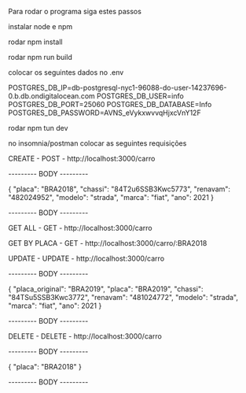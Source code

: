 Para rodar o programa siga estes passos

instalar node e npm

rodar npm install

rodar npm run build

colocar os seguintes dados no .env

POSTGRES_DB_IP=db-postgresql-nyc1-96088-do-user-14237696-0.b.db.ondigitalocean.com
POSTGRES_DB_USER=info
POSTGRES_DB_PORT=25060
POSTGRES_DB_DATABASE=Info
POSTGRES_DB_PASSWORD=AVNS_eVykxwvvqHjxcVnY12F

rodar npm tun dev

no insomnia/postman colocar as seguintes requisições

CREATE - POST - http://localhost:3000/carro

--------- BODY ---------

{
	"placa": "BRA2018", 
	"chassi": "84T2u6SSB3Kwc5773", 
	"renavam": "482024952", 
	"modelo": "strada", 
	"marca": "fiat", 
	"ano": 2021
}

--------- BODY ---------


GET ALL - GET - http://localhost:3000/carro

GET BY PLACA - GET - http://localhost:3000/carro/:BRA2018

UPDATE - UPDATE - http://localhost:3000/carro

--------- BODY ---------

{
	"placa_original": "BRA2019", 
	"placa": "BRA2019", 
	"chassi": "84TSu5SSB3Kwc3772", 
	"renavam": "481024772", 
	"modelo": "strada", 
	"marca": "fiat", 
	"ano": 2021
}

--------- BODY ---------

DELETE - DELETE - http://localhost:3000/carro

--------- BODY ---------

{
	"placa": "BRA2018"
}

--------- BODY ---------
